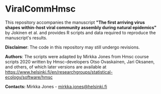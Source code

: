 # **ViralCommHmsc**

This repository accompanies the manuscript **"The first arriving virus shapes within-host viral community assembly during natural epidemics"** by Jokinen et al. and provides R scripts and data required to reproduce the manuscript's results.
   		  
   		  
**Disclaimer**: The code in this repository may still undergo revisions.

**Authors**: The scripts were adapted by Mirkka Jones from Hmsc course scripts 2020 written by Hmsc-developers Otso Ovaskainen, Jari Oksanen, and others, of which later versions are available at https://www.helsinki.fi/en/researchgroups/statistical-ecology/software/hmsc

**Contacts:**
Mirkka Jones - mirkka.jones@helsinki.fi
